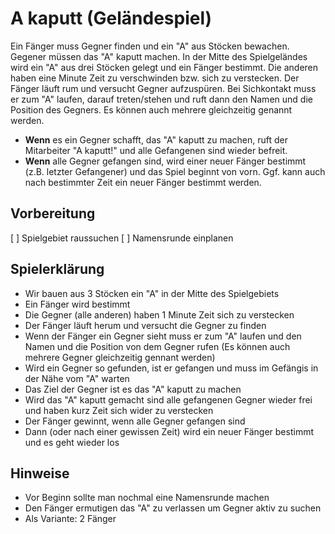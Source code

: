# A kaputt (Geländespiel)

Ein Fänger muss Gegner finden und ein "A" aus Stöcken bewachen. Gegener müssen
das "A" kaputt machen. In der Mitte des Spielgeländes wird ein "A" aus drei
Stöcken gelegt und ein Fänger bestimmt. Die anderen haben eine Minute Zeit zu
verschwinden bzw. sich zu verstecken. Der Fänger läuft rum und versucht Gegner
aufzuspüren. Bei Sichkontakt muss er zum "A" laufen, darauf treten/stehen und
ruft dann den Namen und die Position des Gegners. Es können auch mehrere
gleichzeitig genannt werden.
 - **Wenn** es ein Gegner schafft, das "A" kaputt
zu machen, ruft der Mitarbeiter "A kaputt!" und alle Gefangenen sind wieder
befreit.
- **Wenn** alle Gegner gefangen sind, wird einer neuer Fänger bestimmt (z.B. letzter Gefangener) und das Spiel beginnt von vorn. Ggf. kann auch nach bestimmter Zeit ein neuer Fänger bestimmt werden.


## Vorbereitung
[ ] Spielgebiet raussuchen
[ ] Namensrunde einplanen


## Spielerklärung
- Wir bauen aus 3 Stöcken ein "A" in der Mitte des Spielgebiets
- Ein Fänger wird bestimmt
- Die Gegner (alle anderen) haben 1 Minute Zeit sich zu verstecken
- Der Fänger läuft herum und versucht die Gegner zu finden
- Wenn der Fänger ein Gegner sieht muss er zum "A" laufen und den Namen und die Position von dem Gegner rufen
  (Es können auch mehrere Gegner gleichzeitig gennant werden)
- Wird ein Gegner so gefunden, ist er gefangen und muss im Gefängis in der Nähe vom "A" warten
- Das Ziel der Gegner ist es das "A" kaputt zu machen
- Wird das "A" kaputt gemacht sind alle gefangenen Gegner wieder frei und haben kurz Zeit sich wider zu verstecken
- Der Fänger gewinnt, wenn alle Gegner gefangen sind
- Dann (oder nach einer gewissen Zeit) wird ein neuer Fänger bestimmt und es geht wieder los


## Hinweise
- Vor Beginn sollte man nochmal eine Namensrunde machen
- Den Fänger ermutigen das "A" zu verlassen um Gegner aktiv zu suchen
- Als Variante: 2 Fänger
